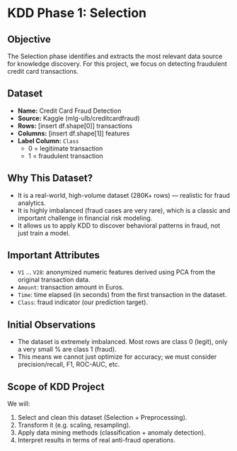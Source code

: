 # KDD Phase 1: Selection

## Objective
The Selection phase identifies and extracts the most relevant data source for knowledge discovery. For this project, we focus on detecting fraudulent credit card transactions.

## Dataset
- **Name:** Credit Card Fraud Detection
- **Source:** Kaggle (mlg-ulb/creditcardfraud)
- **Rows:** [insert df.shape[0]] transactions
- **Columns:** [insert df.shape[1]] features
- **Label Column:** `Class`
  - 0 = legitimate transaction
  - 1 = fraudulent transaction

## Why This Dataset?
- It is a real-world, high-volume dataset (280K+ rows) — realistic for fraud analytics.
- It is highly imbalanced (fraud cases are very rare), which is a classic and important challenge in financial risk modeling.
- It allows us to apply KDD to discover behavioral patterns in fraud, not just train a model.

## Important Attributes
- `V1` ... `V28`: anonymized numeric features derived using PCA from the original transaction data.
- `Amount`: transaction amount in Euros.
- `Time`: time elapsed (in seconds) from the first transaction in the dataset.
- `Class`: fraud indicator (our prediction target).

## Initial Observations
- The dataset is extremely imbalanced. Most rows are class 0 (legit), only a very small % are class 1 (fraud).
- This means we cannot just optimize for accuracy; we must consider precision/recall, F1, ROC-AUC, etc.

## Scope of KDD Project
We will:
1. Select and clean this dataset (Selection + Preprocessing).
2. Transform it (e.g. scaling, resampling).
3. Apply data mining methods (classification + anomaly detection).
4. Interpret results in terms of real anti-fraud operations.
